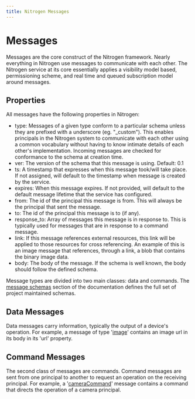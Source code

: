 ```yaml
---
title: Nitrogen Messages
---
```


# Messages

Messages are the core construct of the Nitrogen framework. Nearly everything in Nitrogen use messages to communicate with each other. The Nitrogen service at its core essentially applies a visibility model based, permissioning scheme, and real time and queued subscription model around messages.

## Properties

All messages have the following properties in Nitrogen:

* type: Messages of a given type conform to a particular schema unless they are prefixed with a underscore (eg. "_custom"). This enables principals in the Nitrogen system to communicate with each other using a common vocabulary without having to know intimate details of each other's implementation. Incoming messages are checked for conformance to the schema at creation time.
* ver: The version of the schema that this message is using. Default: 0.1
* ts: A timestamp that expresses when this message took/will take place.  If not assigned, will default to the timestamp when message is created by the service.
* expires: When this message expires. If not provided, will default to the default message lifetime that the service has configured.
* from: The id of the principal this message is from. This will always be the principal that sent the message.
* to: The id of the principal this message is to (if any).
* response_to: Array of messages this message is in response to. This is typically used for messages that are in response to a command message.
* link: If this message references external resources, this link will be applied to those resources for cross referencing. An example of this is an image message that references, through a link, a blob that contains the binary image data.
* body: The body of the message.  If the schema is well known, the body should follow the defined schema.

Message types are divided into two main classes: data and commands. The [message schemas](/docs/schemas/cameraCommand.html) section of the documentation defines the full set of project maintained schemas.

## Data Messages

Data messages carry information, typically the output of a device's operation.  For example, a message of type '[image](/docs/schemas/image.html)' contains an image url in its body in its 'url' property.

## Command Messages

The second class of messages are commands. Command messages are sent from one principal to another to request an operation on the receiving principal.  For example, a '[cameraCommand](/docs/schemas/cameraCommand.html)' message contains a command that directs the operation of a camera principal.